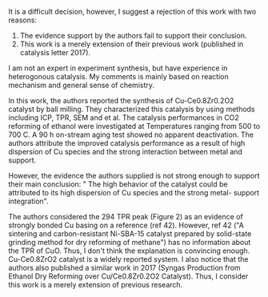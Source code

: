 It is a difficult decision, however, I suggest a rejection of this work with two reasons:
1. The evidence support by the authors fail to support their conclusion.
2. This work is a merely extension of their previous work (published in catalysis letter 2017).

I am not an expert in experiment synthesis, but have experience in heterogonous catalysis. My comments is mainly based on reaction mechanism and general sense of chemistry.

In this work, the authors reported the synthesis of Cu-Ce0.8Zr0.2O2 catalyst by ball milling. They characterized this catalysis by using methods including ICP, TPR, SEM and et al. The catalysis performances in CO2 reforming of ethanol were investigated at Temperatures ranging from 500 to 700 C. A 90 h on-stream aging test showed no apparent deactivation. The authors attribute the improved catalysis performance as a result of high dispersion of Cu species and the strong interaction between metal and support. 

However, the evidence the authors supplied is not strong enough to support their main conclusion: " The high behavior of the catalyst could be attributed to its high dispersion of Cu species and the strong metal-
support integration".

The authors considered the 294 TPR peak (Figure 2) as an evidence of strongly bonded Cu basing on a reference (ref 42). However, ref 42 ("A sintering and carbon-resistant Ni-SBA-15 catalyst prepared by solid-state grinding method for dry reforming of methane") has no information about the TPR of CuO. Thus, I don't think the explanation is convincing enough.
Cu-Ce0.8ZrO2 catalyst is a widely reported system. I also notice that the authors also published a similar work in 2017 (Syngas Production from Ethanol Dry Reforming over Cu/Ce0.8Zr0.2O2 Catalyst). Thus, I consider this work is a merely extension of previous research.
